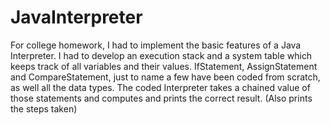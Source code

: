 # JavaInterpreter
For college homework, I had to implement the basic features of a Java Interpreter. 
I had to develop an execution stack and a system table which keeps track of all variables and their values.
IfStatement, AssignStatement and CompareStatement, just to name a few have been coded from scratch,  
as well all the data types. The coded Interpreter takes a chained value of those statements and 
computes and prints the correct result. (Also prints the steps taken) 
